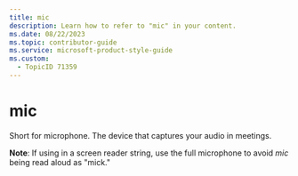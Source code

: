 ```yaml
---
title: mic
description: Learn how to refer to "mic" in your content.
ms.date: 08/22/2023
ms.topic: contributor-guide
ms.service: microsoft-product-style-guide
ms.custom:
  - TopicID 71359
---
```



# mic

Short for microphone. The device that captures your audio in meetings.

**Note**: If using in a screen reader string, use the full microphone to avoid *mic* being read aloud as "mick."

